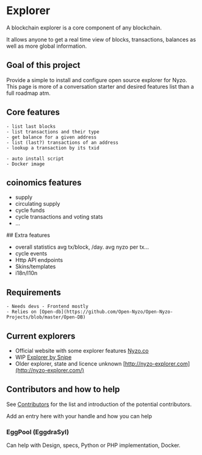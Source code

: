 # Explorer

A blockchain explorer is a core component of any blockchain.

It allows anyone to get a real time view of blocks, transactions, balances as well as more global information.

## Goal of this project

Provide a simple to install and configure open source explorer for Nyzo.  
This page is more of a conversation starter and desired features list than a full roadmap atm.


## Core features

    - list last blocks
    - list transactions and their type
    - get balance for a given address
    - list (last?) transactions of an address
    - lookup a transaction by its txid

    - auto install script
    - Docker image
    
## coinomics features

  - supply
  - circulating supply
  - cycle funds
  - cycle transactions and voting stats
  - ...
    
## Extra features

- overall statistics avg tx/block, /day. avg nyzo per tx...
- cycle events
- Http API endpoints
- Skins/templates
- i18n/l10n

## Requirements

    - Needs devs - Frontend mostly
    - Relies on [Open-db](https://github.com/Open-Nyzo/Open-Nyzo-Projects/blob/master/Open-DB)
    
## Current explorers

- Official website with some explorer features [Nyzo.co](https://nyzo.co/)
- WIP [Explorer by Snipe](https://explorer.nyzo.net/)
- Older explorer, state and licence unknown [http://nyzo-explorer.com](http://nyzo-explorer.com/)

## Contributors and how to help

See [Contributors](https://github.com/Open-Nyzo/Open-Nyzo-Projects/blob/master/contributors.md) for the list and introduction of the potential contributors.

Add an entry here with your handle and how you can help

### EggPool (EggdraSyl)

Can help with Design, specs, Python or PHP implementation, Docker.
